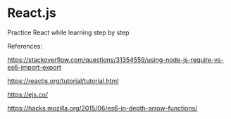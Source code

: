 # React.js

Practice React while learning step by step



References:

https://stackoverflow.com/questions/31354559/using-node-js-require-vs-es6-import-export

https://reactjs.org/tutorial/tutorial.html

https://ejs.co/

https://hacks.mozilla.org/2015/06/es6-in-depth-arrow-functions/
